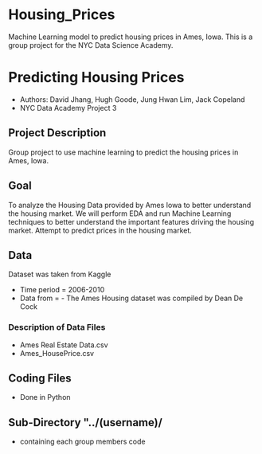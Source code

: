 # Housing_Prices
Machine Learning model to predict housing prices in Ames, Iowa. This is a group project for the NYC Data Science Academy. 

# Predicting Housing Prices 
- Authors: David Jhang, Hugh Goode, Jung Hwan Lim, Jack Copeland
- NYC Data Academy Project 3

## Project Description
Group project to use machine learning to predict the housing prices in Ames, Iowa.

## Goal
To analyze the Housing Data provided by Ames Iowa to better understand the housing market.
We will perform EDA and run Machine Learning techniques to better understand the important features driving the housing market.
Attempt to predict prices in the housing market.
  
## Data
Dataset was taken from Kaggle
- Time period = 2006-2010
- Data from = - The Ames Housing dataset was compiled by Dean De Cock

### Description of Data Files
- Ames Real Estate Data.csv
- Ames_HousePrice.csv

## Coding Files
- Done in Python
  
## Sub-Directory "../(username)/
- containing each group members code
